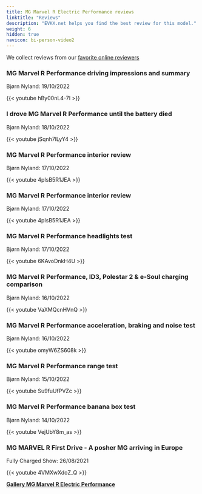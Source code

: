 ```yaml
---
title: MG Marvel R Electric Performance reviews
linktitle: "Reviews"
description: "EVKX.net helps you find the best review for this model."
weight: 6
hidden: true
navicon: bi-person-video2
---
```

We collect reviews from our [favorite online reviewers](../../../../../guides/evreviewers/)

<div class="container text-center shadow p-2 pe-4 mb-5 bg-body-tertiary rounded border">
<h3>MG Marvel R Performance driving impressions and summary</h3>
<p>Bjørn Nyland: 19/10/2022</p>

{{< youtube hBy00nL4-7I >}}

</div>
<div class="container text-center shadow p-2 pe-4 mb-5 bg-body-tertiary rounded border">
<h3>I drove MG Marvel R Performance until the battery died</h3>
<p>Bjørn Nyland: 18/10/2022</p>

{{< youtube jSqnh7lLyY4 >}}

</div>
<div class="container text-center shadow p-2 pe-4 mb-5 bg-body-tertiary rounded border">
<h3>MG Marvel R Performance interior review</h3>
<p>Bjørn Nyland: 17/10/2022</p>

{{< youtube 4pIsB5R1JEA >}}

</div>
<div class="container text-center shadow p-2 pe-4 mb-5 bg-body-tertiary rounded border">
<h3>MG Marvel R Performance interior review</h3>
<p>Bjørn Nyland: 17/10/2022</p>

{{< youtube 4pIsB5R1JEA >}}

</div>
<div class="container text-center shadow p-2 pe-4 mb-5 bg-body-tertiary rounded border">
<h3>MG Marvel R Performance headlights test</h3>
<p>Bjørn Nyland: 17/10/2022</p>

{{< youtube 6KAvoDnkH4U >}}

</div>
<div class="container text-center shadow p-2 pe-4 mb-5 bg-body-tertiary rounded border">
<h3>MG Marvel R Performance, ID3, Polestar 2 & e-Soul charging comparison</h3>
<p>Bjørn Nyland: 16/10/2022</p>

{{< youtube VaXMQcnHVnQ >}}

</div>
<div class="container text-center shadow p-2 pe-4 mb-5 bg-body-tertiary rounded border">
<h3>MG Marvel R Performance acceleration, braking and noise test</h3>
<p>Bjørn Nyland: 16/10/2022</p>

{{< youtube omyW6ZS608k >}}

</div>
<div class="container text-center shadow p-2 pe-4 mb-5 bg-body-tertiary rounded border">
<h3>MG Marvel R Performance range test</h3>
<p>Bjørn Nyland: 15/10/2022</p>

{{< youtube Su9fuUfPVZc >}}

</div>
<div class="container text-center shadow p-2 pe-4 mb-5 bg-body-tertiary rounded border">
<h3>MG Marvel R Performance banana box test</h3>
<p>Bjørn Nyland: 14/10/2022</p>

{{< youtube VejUbY8m_as >}}

</div>
<div class="container text-center shadow p-2 pe-4 mb-5 bg-body-tertiary rounded border">
<h3>MG MARVEL R First Drive - A posher MG arriving in Europe</h3>
<p>Fully Charged Show: 26/08/2021</p>

{{< youtube 4VMXwXdoZ_Q >}}

</div>
<div class="mt-3 mb-3">
<a href="../gallery/" class="text-decoration-none text-black">
<strong><i class="bi-arrow-left"></i>Gallery  </strong>
</a>
<a href="../" class="text-decoration-none text-black float-end">
<strong>MG Marvel R Electric Performance <i class="bi-arrow-right"></i></strong>
</a>
</div>
